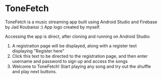 # ToneFetch
ToneFetch is a music streaming app built using Android Studio and Firebase by Jad Koubaissi :) 
App logo created by myself.

Accessing the app is direct, after cloning and running on Android Studio:
1) A registration page will be displayed, along with a register text displaying "Register here"
2) Click this text to be directed to the registration page, and then enter username and password to sign up and access the songs
3) Welcome to ToneFetch! Start playing any song and try out the shuffle and play next buttons.
